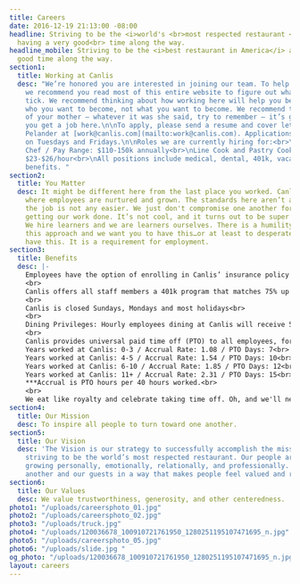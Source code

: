 ```yaml
---
title: Careers
date: 2016-12-19 21:13:00 -08:00
headline: Striving to be the <i>world's <br>most respected restaurant </i> <br> and
  having a very good<br> time along the way.
headline_mobile: Striving to be the <i>best restaurant in America</i> and have a damn
  good time along the way.
section1:
  title: Working at Canlis
  desc: "We’re honored you are interested in joining our team. To help that process,
    we recommend you read most of this entire website to figure out what makes us
    tick. We recommend thinking about how working here will help you become more of
    who you want to become, not what you want to become. We recommend taking the advice
    of your mother — whatever it was she said, try to remember — it’s going to help
    you get a job here.\n\nTo apply, please send a resume and cover letter to Andy
    Pelander at [work@canlis.com](mailto:work@canlis.com). Applications are reviewed
    on Tuesdays and Fridays.\n\nRoles we are currently hiring for:<br>\nExecutive
    Chef / Pay Range: $110-150k annually<br>\nLine Cook and Pastry Cook / Pay Range:
    $23-$26/hour<br>\nAll positions include medical, dental, 401k, vacation, and dining
    benefits. "
section2:
  title: You Matter
  desc: It might be different here from the last place you worked. Canlis is a place
    where employees are nurtured and grown. The standards here aren’t any lower and
    the job is not any easier. We just don't compromise one another for the sake of
    getting our work done. It’s not cool, and it turns out to be super counterproductive.
    We hire learners and we are learners ourselves. There is a humility inherent to
    this approach and we want you to have this…or at least to desperately want to
    have this. It is a requirement for employment.
section3:
  title: Benefits
  desc: |-
    Employees have the option of enrolling in Canlis’ insurance policy after working for 60 days, at least 30 hours a week. Canlis offers medical, vision, dental, and life insurance. The cost of insurance is covered 75% by Canlis for the employee, 75% covered for any dependents, and 0% covered for spouses. <br>
    <br>
    Canlis offers all staff members a 401k program that matches 75% up to 8% of your pay. This is awesome. Ask around.<br>
    <br>
    Canlis is closed Sundays, Mondays and most holidays<br>
    <br>
    Dining Privileges: Hourly employees dining at Canlis will receive 50% off all food and non-alcoholic beverages, starting as soon as they are hired. Additionally, after working at Canlis for at least 6 months - all employees receive a “dinner for two” (not including any alcohol ordered) continuing education credit each calendar year to dine at the restaurant. The dinner for two credit may not be carried over into the subsequent calendar year. Both the discount and the credit cannot be used on Friday/Saturday or the month of December.<br>
    <br>
    Canlis provides universal paid time off (PTO) to all employees, for use as paid vacation leave, sick leave, or safe leave. The Canlis PTO Policy is below:<br>
    Years worked at Canlis: 0-3 / Accrual Rate: 1.08 / PTO Days: 7<br>
    Years worked at Canlis: 4-5 / Accrual Rate: 1.54 / PTO Days: 10<br>
    Years worked at Canlis: 6-10 / Accrual Rate: 1.85 / PTO Days: 12<br>
    Years worked at Canlis: 11+ / Accrual Rate: 2.31 / PTO Days: 15<br>
    ***Accrual is PTO hours per 40 hours worked.<br>
    <br>
    We eat like royalty and celebrate taking time off. Oh, and we'll never serve brunch.
section4:
  title: Our Mission
  desc: To inspire all people to turn toward one another.
section5:
  title: Our Vision
  desc: 'The Vision is our strategy to successfully accomplish the mission: We are
    striving to be the world’s most respected restaurant. Our people are flourishing,
    growing personally, emotionally, relationally, and professionally. We serve one
    another and our guests in a way that makes people feel valued and restored.'
section6:
  title: Our Values
  desc: We value trustworthiness, generosity, and other centeredness.
photo1: "/uploads/careersphoto_01.jpg"
photo2: "/uploads/careersphoto_02.jpg"
photo3: "/uploads/truck.jpg"
photo4: "/uploads/120036678_100910721761950_1280251195107471695_n.jpg"
photo5: "/uploads/careersphoto_05.jpg"
photo6: "/uploads/slide.jpg "
og_photo: "/uploads/120036678_100910721761950_1280251195107471695_n.jpg"
layout: careers
---
```


